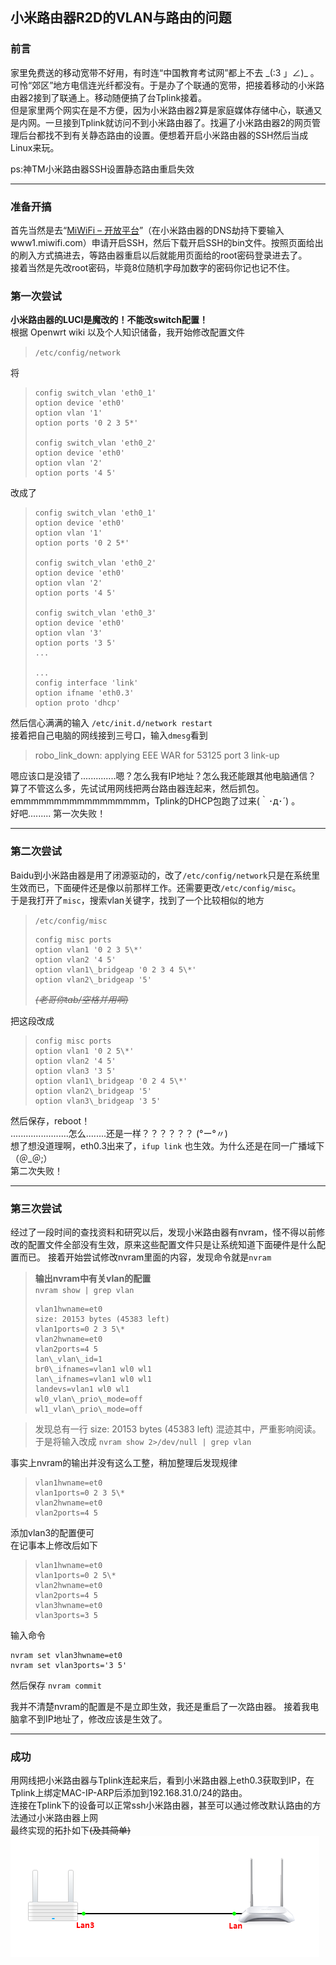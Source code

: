 ## 小米路由器R2D的VLAN与路由的问题
### 前言
家里免费送的移动宽带不好用，有时连“中国教育考试网”都上不去 \_\(:3 」∠\)\_ 。可怜“郊区”地方电信连光纤都没有。于是办了个联通的宽带，把接着移动的小米路由器2接到了联通上。移动随便搞了台Tplink接着。  
但是家里两个网实在是不方便，因为小米路由器2算是家庭媒体存储中心，联通又是内网。一旦接到Tplink就访问不到小米路由器了。找遍了小米路由器2的网页管理后台都找不到有关静态路由的设置。便想着开启小米路由器的SSH然后当成Linux来玩。

ps:神TM小米路由器SSH设置静态路由重启失效
***
### 准备开搞
首先当然是去“[MiWiFi – 开放平台](http://www.miwifi.com/miwifi_open.html)”（在小米路由器的DNS劫持下要输入 www1.miwifi.com）申请开启SSH，然后下载开启SSH的bin文件。按照页面给出的刷入方式搞进去，等路由器重启以后就能用页面给的root密码登录进去了。  
接着当然是先改root密码，毕竟8位随机字母加数字的密码你记也记不住。
### 第一次尝试
**小米路由器的LUCI是魔改的！不能改switch配置！**  
根据 Openwrt wiki 以及个人知识储备，我开始修改配置文件
>`/etc/config/network`  

将  
>``` config
>config switch_vlan 'eth0_1'  
>option device 'eth0'  
>option vlan '1'  
>option ports '0 2 3 5*'
>
>config switch_vlan 'eth0_2'  
>option device 'eth0'  
>option vlan '2'  
>option ports '4 5'  
>```
改成了  
>```
>config switch_vlan 'eth0_1'  
>option device 'eth0'  
>option vlan '1'  
>option ports '0 2 5*'
>
>config switch_vlan 'eth0_2'  
>option device 'eth0'  
>option vlan '2'  
>option ports '4 5'  
>
>config switch_vlan 'eth0_3'  
>option device 'eth0'  
>option vlan '3'  
>option ports '3 5'  
>...
>
>...  
>config interface 'link'  
>option ifname 'eth0.3'  
>option proto 'dhcp'  
>```
然后信心满满的输入 `/etc/init.d/network restart`  
接着把自己电脑的网线接到三号口，输入`dmesg`看到
>robo_link_down: applying EEE WAR for 53125 port 3 link-up

嗯应该口是没错了..............嗯？怎么我有IP地址？怎么我还能跟其他电脑通信？  
算了不管这么多，先试试用网线把两台路由器连起来，然后抓包。  
emmmmmmmmmmmmmmmmm，Tplink的DHCP包跑了过来(｀･д･´) 。  
好吧......... 第一次失败！  
***
### 第二次尝试
Baidu到小米路由器是用了闭源驱动的，改了`/etc/config/network`只是在系统里生效而已，下面硬件还是像以前那样工作。还需要更改`/etc/config/misc`。  
于是我打开了`misc`，搜索vlan关键字，找到了一个比较相似的地方
>`/etc/config/misc`  
>```
>config misc ports  
>option vlan1 '0 2 3 5\*'  
>option vlan2 '4 5'  
>option vlan1\_bridgeap '0 2 3 4 5\*'  
>option vlan2\_bridgeap '5'  
>```
>~~_(老哥你tab/空格并用啊)_~~

把这段改成
>```
>config misc ports  
>option vlan1 '0 2 5\*'  
>option vlan2 '4 5'  
>option vlan3 '3 5'  
>option vlan1\_bridgeap '0 2 4 5\*'  
>option vlan2\_bridgeap '5'  
>option vlan3\_bridgeap '3 5'  
>```
然后保存，reboot！  
.......................怎么........还是一样？？？？？？ (°ー°〃)  
想了想没道理啊，eth0.3出来了，`ifup link` 也生效。为什么还是在同一广播域下  
（＠\_＠;）  
第二次失败！
***
### 第三次尝试
经过了一段时间的查找资料和研究以后，发现小米路由器有nvram，怪不得以前修改的配置文件全部没有生效，原来这些配置文件只是让系统知道下面硬件是什么配置而已。
接着开始尝试修改nvram里面的内容，发现命令就是`nvram`
> **输出nvram中有关vlan的配置**  
`nvram show | grep vlan`
>```
>vlan1hwname=et0  
>size: 20153 bytes (45383 left)  
>vlan1ports=0 2 3 5\*  
>vlan2hwname=et0  
>vlan2ports=4 5  
>lan\_vlan\_id=1  
>br0\_ifnames=vlan1 wl0 wl1  
>lan\_ifnames=vlan1 wl0 wl1   
>landevs=vlan1 wl0 wl1  
>wl0_vlan\_prio\_mode=off  
>wl1_vlan\_prio\_mode=off  
>```

>发现总有一行 size: 20153 bytes (45383 left) 混迹其中，严重影响阅读。  
于是将输入改成 `nvram show 2>/dev/null | grep vlan`

事实上nvram的输出并没有这么工整，稍加整理后发现规律
>```
>vlan1hwname=et0  
>vlan1ports=0 2 3 5\*  
>vlan2hwname=et0  
>vlan2ports=4 5  
>```
添加vlan3的配置便可  
在记事本上修改后如下
>```
>vlan1hwname=et0  
>vlan1ports=0 2 5\*  
>vlan2hwname=et0  
>vlan2ports=4 5  
>vlan3hwname=et0  
>vlan3ports=3 5  
>```
输入命令
```
nvram set vlan3hwname=et0
nvram set vlan3ports='3 5'
```
然后保存 `nvram commit`  

我并不清楚nvram的配置是不是立即生效，我还是重启了一次路由器。
接着我电脑拿不到IP地址了，修改应该是生效了。
***
### 成功
用网线把小米路由器与Tplink连起来后，看到小米路由器上eth0.3获取到IP，在Tplink上绑定MAC-IP-ARP后添加到192.168.31.0/24的路由。  
连接在Tplink下的设备可以正常ssh小米路由器，甚至可以通过修改默认路由的方法通过小米路由器上网  
最终实现的拓扑如下~~(及其简单)~~
![MiRother-fin](../../.gitbook/assets/MiRother-fin.png)
